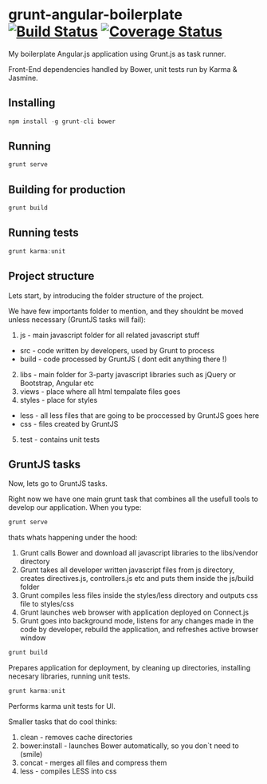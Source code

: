 # grunt-angular-boilerplate [![Build Status](https://travis-ci.org/padsbanger/grunt-angular-boilerplate.svg?branch=master)](https://travis-ci.org/padsbanger/grunt-angular-boilerplate) [![Coverage Status](https://img.shields.io/coveralls/padsbanger/grunt-angular-boilerplate.svg)](https://coveralls.io/r/padsbanger/grunt-angular-boilerplate)

My boilerplate Angular.js application using Grunt.js as task runner.

Front-End dependencies handled by Bower, unit tests run by Karma & Jasmine.

## Installing
```js
npm install -g grunt-cli bower
```

## Running
```js
grunt serve
```

## Building for production
```js
grunt build
```

## Running tests
```js
grunt karma:unit
```

## Project structure

Lets start, by introducing the folder structure of the project.

We have few importants  folder to mention, and they shouldnt be moved unless necessary (GruntJS tasks will fail):

1. js - main javascript folder for all related javascript stuff
  * src - code written by developers, used by Grunt to process
  * build - code processed by GruntJS ( dont edit anything there !)
2. libs - main folder for 3-party javascript libraries such as jQuery or Bootstrap, Angular etc
3. views - place where all html tempalate files goes
4. styles - place for styles
  * less - all less files that are going to be proccessed by GruntJS goes here
  * css - files created by GruntJS
5. test - contains unit tests

## GruntJS tasks

Now, lets go to GruntJS tasks.

Right now we have one main grunt task that combines all the usefull tools to develop our application. When you type:

```js
grunt serve
```

thats whats happening under the hood:

1. Grunt calls Bower and download all javascript libraries to the libs/vendor directory
2. Grunt takes all developer written javascript files from js directory, creates directives.js, controllers.js etc and puts them inside the js/build folder
3. Grunt compiles less files inside the styles/less directory and outputs css file to styles/css
4. Grunt launches web browser with application deployed on Connect.js
5. Grunt goes into background mode, listens for any changes made in the code by developer, rebuild the application, and refreshes active browser window

```js
grunt build
```

Prepares application for deployment, by cleaning up directories, installing necesary libraries, running unit tests.

 ```js
grunt karma:unit
```

Performs karma unit tests for UI.

Smaller tasks that do cool thinks:

1. clean - removes cache directories
2. bower:install - launches Bower automatically, so you don`t need to (smile)
3. concat - merges all files and compress them
4. less  - compiles LESS into css
